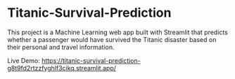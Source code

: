 # Titanic-Survival-Prediction

This project is a Machine Learning web app built with Streamlit that predicts whether a passenger would have survived the Titanic disaster based on their personal and travel information.

Live Demo: https://titanic-survival-prediction-g8t9fd2rtzzfyghlf3cikq.streamlit.app/
